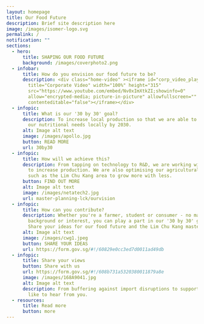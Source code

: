 ```yaml
---
layout: homepage
title: Our Food Future
description: Brief site description here
image: /images/isomer-logo.svg
permalink: /
notification: ""
sections:
  - hero:
      title: SHAPING OUR FOOD FUTURE
      background: /images/coverphoto2.png
  - infobar:
      title: How do you envision our food future to be?
      description: <div class="home-video" ><iframe id="corp_video_player"
        title="Corporate Video" width="100%" height="315"
        src="https://www.youtube.com/embed/Nv0xImXtkZI;showinfo=0"
        allow="encrypted-media; picture-in-picture" allowfullscreen=""
        contenteditable="false"></iframe></div>
  - infopic:
      title: What is our '30 by 30' goal?
      description: To increase local production so that we are able to produce 30% of
        our nutritional needs locally by 2030.
      alt: Image alt text
      image: /images/apollo.jpg
      button: READ MORE
      url: 30by30
  - infopic:
      title: How will we achieve this?
      description: From tapping on technology to R&D, we are working with the industry
        to increase production. We are also optimising our agricultural land
        such as the Lim Chu Kang area to grow more with less.
      button: FIND OUT MORE
      alt: Image alt text
      image: /images/netatech2.jpg
      url: master-planning-lck/ourvision
  - infopic:
      title: How can you contribute?
      description: Whether you're a farmer, student or consumer - no matter your
        background or interest, you can play a part in our '30 by 30' goal.
        Share your ideas for our food future and the Lim Chu Kang master plan.
      alt: Image alt text
      image: /images/cwg1.jpeg
      button: SHARE YOUR IDEAS
      url: https://form.gov.sg/#!/60829e0cc3ed7d0011ad49db
  - infopic:
      title: Share your views
      button: Share with us
      url: https://form.gov.sg/#!/608b731a5320380011879a8e
      image: /images/168A9041.jpg
      alt: Image alt text
      description: From buffering against import disruptions to supporting local, we'd
        like to hear from you.
  - resources:
      title: Read more
      button: more
---
```

